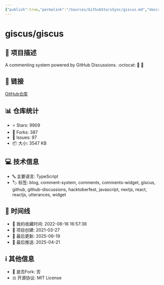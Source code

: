 ```yaml
---
{"publish":true,"permalink":"/Sources/GithubStarsSync/giscus.md","description":"A commenting system powered by GitHub Discussions. :octocat: :speech_balloon: :gem:","created":"2025-06-20T01:50:32.039+08:00","modified":"2025-07-09T18:51:02.580+08:00","published":"2025-07-09T18:51:02.580+08:00","tags":["github开源"],"cssclasses":""}
---
```



# giscus/giscus

## 📝 项目描述

A commenting system powered by GitHub Discussions. :octocat: :speech_balloon: :gem:

## 🔗 链接

[GitHub仓库](https://github.com/giscus/giscus)

## 📊 仓库统计

- ⭐ Stars: 9909
- 🍴 Forks: 387
- 🐛 Issues: 97
- 📦 大小: 3547 KB

## 💻 技术信息

- 🔤 主要语言: TypeScript
- 🏷️ 标签: blog, comment-system, comments, comments-widget, giscus, github, github-discussions, hacktoberfest, javascript, nextjs, react, reactjs, utterances, widget

## 📅 时间线

- 🌟 我的收藏时间: 2022-08-16 16:57:38
- 🎂 项目创建: 2021-03-27
- 🔄 最后更新: 2025-06-19
- 🚀 最后推送: 2025-04-21

## ℹ️ 其他信息

- 🔀 是否Fork: 否
- ⚖️ 开源协议: MIT License

